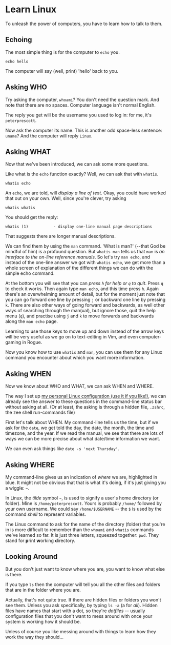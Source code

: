 # Learn Linux

To unleash the power of computers, you have to learn how to talk to them.

## Echoing

The most simple thing is for the computer to `echo` you.

```
echo hello
```

The computer will say (well, print) 'hello' back to you.

## Asking WHO

Try asking the computer, `whoami`? You don't need the question mark. And note
that there are no spaces. Computer language isn't normal English.

The reply you get will be the username you used to log in: for me, it's `peterprescott`.

Now ask the computer its name. This is another odd space-less sentence: `uname`?
And the computer will reply `Linux`.

## Asking WHAT

Now that we've been introduced, we can ask some more questions.

Like what is the `echo` function exactly? Well, we can ask that with
`whatis`.

```
whatis echo
```
An `echo`, we are told, will *display a line of text*. Okay, you could have
worked that out on your own. Well, since you're clever, try asking
```
whatis whatis
```

You should get the reply:
```
whatis (1)           - display one-line manual page descriptions
```

That suggests there are longer manual descriptions.

We can find them by using the `man` command. 'What is man?' (--that God be mindful
of him) is a profound question. But `whatis man` tells us that `man` is *an
interface to the on-line reference manuals*. So let's try `man echo`, and
instead of the one-line answer we got with `whatis echo`, we get more than a
whole screen of explanation of the different things we can do with the simple
echo command.

At the bottom you will see that you can *press `h` for help or `q` to quit*.
Press `q` to check it works. Then again type `man echo`, and this time press
`h`. Again there's an overwhelming amount of detail, but for the moment just
note that you can go forward one line by pressing `j` or backward one line by
pressing `k`. There are also other ways of going forward and backwards, as well
other ways of searching through the man(ual), but ignore those, quit the help
menu (`q`), and practise using `j` and `k` to move forwards and backwards along
the `man echo` page.

Learning to use those keys to move up and down instead of the arrow keys will be
very useful as we go on to text-editing in Vim, and even computer-gaming in
Rogue.

Now you know how to use `whatis` and `man`, you can use them for any Linux
command you encounter about which you want more information.

## Asking WHEN

Now we know about WHO and WHAT, we can ask WHEN and WHERE.

The way I set up [my personal Linux
configuration (use it if you like!)](https://github.com/peterprescott/.dotfiles), we can already see
the answer to these questions in the command-line status bar without asking at
all. (Or at least, the asking is through a hidden file, `.zshrc`, the zee shell
run-commands file)

First let's talk about WHEN. My command-line tells us the time, but if we ask
for the `date`, we get told the day, the date, the month, the time and timezone,
and the year. If we read the manual, we see that there are lots of ways we can
be more precise about what date/time information we want.

We can even ask things like `date -s 'next Thursday'`.

## Asking WHERE

My command-line gives us an indication of *where* we are, highlighted in blue.
It might not be obvious that that is what it's doing, if it's just giving you a
wiggle: `~`.

In Linux, the *tilde* symbol `~`, is used to signify a user's home directory (or
folder).
Mine is `/home/peterprescott`. Yours is probably `/home/` followed by your own
username. We could say `/home/$USERNAME` -- the `$` is used by the command
*shell* to represent
variables.

The Linux command to ask for the name of the directory (folder) that you're in
is more difficult to remember than the `whoami` and `whatis` commands we've learned so
far. It is just three letters, squeezed together: `pwd`. They stand for
**p**rint **w**orking **d**irectory.

## Looking Around

But you don't just want to know where you are, you want to know what else is
there.

If you type `ls` then the computer will tell you all the other files and folders
that are in the folder where you are.

Actually, that's not quite true. If there are hidden files or folders you won't
see them. Unless you ask specifically, by typing `ls -a` (a for *all*). Hidden
files have names that start with a dot, so they're *dotfiles* -- usually
configuration files that you don't want to mess around with once your system is
working how it should be.

Unless of course you like messing around with things to learn how they work the
way they should...







